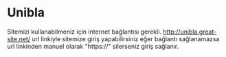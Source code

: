 # Unibla
Sitemizi kullanabilmeniz için internet bağlantısı gerekli.
http://unibla.great-site.net/ url linkiyle sitemize giriş yapabilirsiniz
eğer bağlantı sağlanamazsa url linkinden manuel olarak "https://" silerseniz giriş sağlanır. 
